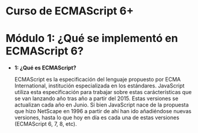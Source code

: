 # Curso de ECMAScript 6+

# Módulo 1: ¿Qué se implementó en ECMAScript 6?

- **1: ¿Qué es ECMAScript?**

  ECMAScript es la especificación del lenguaje propuesto por ECMA International, institución especializada en los estándares. JavaScript utiliza esta especificación para trabajar sobre estas carácterísticas que se van lanzando año tras año a partir del 2015. Estas versiones se actualizan cada año en Junio.
  Si bien JavaScript nace de la propuesta que hizo NetScape en 1996 a partir de ahí han ido añadiéndose nuevas versiones, hasta lo que hoy en día es cada una de estas versiones (ECMAScript 6, 7, 8, etc).
